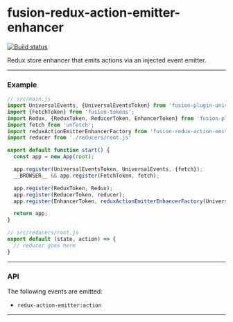 # fusion-redux-action-emitter-enhancer

[![Build status](https://badge.buildkite.com/1864b671ca8edc1b7a6f8470ae320c6163268c23c4085ee82a.svg?branch=master)](https://buildkite.com/uberopensource/fusion-redux-action-emitter-enhancer)

Redux store enhancer that emits actions via an injected event emitter.

---

### Example

```js
// src/main.js
import UniversalEvents, {UniversalEventsToken} from 'fusion-plugin-universal-events';
import {FetchToken} from 'fusion-tokens';
import Redux, {ReduxToken, ReducerToken, EnhancerToken} from 'fusion-plugin-react-redux';
import fetch from 'unfetch';
import reduxActionEmitterEnhancerFactory from 'fusion-redux-action-emitter-enhancer';
import reducer from './reducers/root.js'

export default function start() {
  const app = new App(root);

  app.register(UniversalEventsToken, UniversalEvents, {fetch});
  __BROWSER__ && app.register(FetchToken, fetch);

  app.register(ReduxToken, Redux);
  app.register(ReducerToken, reducer);
  app.register(EnhancerToken, reduxActionEmitterEnhancerFactory(UniversalEvents));

  return app;
}

// src/reducers/root.js
export default (state, action) => {
  // reducer goes here
}
```

---

### API

The following events are emitted:

- `redux-action-emitter:action`

---
